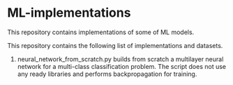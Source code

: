 # ML-implementations
This repository contains implementations of  some of ML models. 


This repository contains the following list of implementations and datasets.

1. neural_network_from_scratch.py builds from scratch a multilayer neural network for a multi-class classification problem. The script does not use any ready libraries and performs backpropagation for training.
